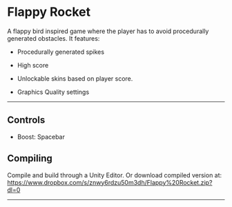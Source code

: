# Flappy Rocket

A flappy bird inspired game where the player has to avoid procedurally generated obstacles. It features:

* Procedurally generated spikes

* High score

* Unlockable skins based on player score.

* Graphics Quality settings
***
## Controls
* Boost: Spacebar

## Compiling
Compile and build through a Unity Editor. Or download compiled version at: https://www.dropbox.com/s/znwy6rdzu50m3dh/Flappy%20Rocket.zip?dl=0
***
